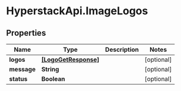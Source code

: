 # HyperstackApi.ImageLogos

## Properties

Name | Type | Description | Notes
------------ | ------------- | ------------- | -------------
**logos** | [**[LogoGetResponse]**](LogoGetResponse.md) |  | [optional] 
**message** | **String** |  | [optional] 
**status** | **Boolean** |  | [optional] 


